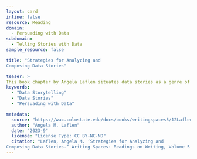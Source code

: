```yaml
---
layout: card
inline: false
resource: Reading
domain:
  - Persuading with Data
subdomain:
  - Telling Stories with Data
sample_resource: false

title: "Strategies for Analyzing and
Composing Data Stories"

teaser: >
This book chapter by Angela Laflen situates data stories as a genre of multimodal writing, while emphasizing the specific rhetorical skills that data storytelling requires. Data stories, Laflen explains, often take the form of social media infographs or online feature articles, and they involve combining data with words and images to tell a story or make an argument. The defining goal of the genre is to make data comprehensible and compelling, so that the insights to be gleaned from a dataset might be readily grasped by readers in a manner that will inform their decision making. Laflen’s piece also outlines a rhetorical framework for analyzing and creating data stories with students in university classroom contexts.
keywords:
  - "Data Storytelling"
  - "Data Stories"
  - "Persuading with Data"

metadata:
  source: "https://wac.colostate.edu/docs/books/writingspaces5/12Laflen.pdf"
  author: "Angela M. Laflen"
  date: "2023-9"
  license: "License Type: CC BY-NC-ND"
  citation: "Laflen, Angela M. ‘Strategies for Analyzing and
Composing Data Stories.’ Writing Spaces: Readings on Writing, Volume 5. WAC Clearinghouse, 2023."
---
```


